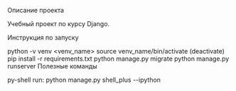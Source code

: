 
Описание проекта

Учебный проект по курсу Django.

Инструкция по запуску

python -v venv <venv_name>
source venv_name/bin/activate (deactivate)
pip install -r requirements.txt
python manage.py migrate
python manage.py runserver
Полезные команды

py-shell run: python manage.py shell_plus --ipython